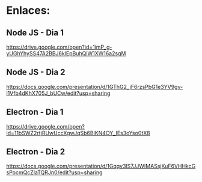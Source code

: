 # Enlaces:

## Node JS - Dia 1

https://drive.google.com/open?id=1imP_g-yUGhYhySS47A2BBJ6klEpBuhQlW1XW16a2sqM

## Node JS - Dia 2

https://docs.google.com/presentation/d/1GThG2_jF6rzsPbG1e3YV9gv-l1Vfb4dKhX705J_bUCw/edit?usp=sharing

## Electron - Dia 1

https://drive.google.com/open?id=11bSWZ2rtjRUwUccXgwJqSb6BlKN4OY_IEs3oYso0tX8

## Electron - Dia 2
https://docs.google.com/presentation/d/1Gqqv3lS7JJWIMASsjKuF6VHHkcGsPocmQcZlaTQRJn0/edit?usp=sharing
